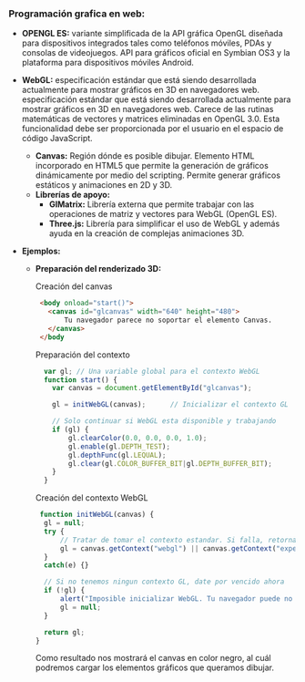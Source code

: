 ### Programación grafica en web: ###

- **OPENGL ES:** variante simplificada de la API gráfica OpenGL diseñada para dispositivos integrados tales como teléfonos móviles, PDAs y
consolas de videojuegos. API para gráficos oficial en Symbian OS3 y la plataforma para dispositivos móviles Android.
- **WebGL:** especificación estándar que está siendo desarrollada actualmente para mostrar gráficos en 3D en navegadores web. especificación estándar que está siendo desarrollada actualmente para mostrar gráficos en 3D en navegadores web. 
Carece de las rutinas matemáticas de vectores y matrices eliminadas en OpenGL 3.0. Esta funcionalidad debe ser proporcionada por el usuario en el espacio de código JavaScript.
    - **Canvas:** Región dónde es posible dibujar. Elemento HTML incorporado en HTML5 que permite la generación de gráficos dinámicamente por medio del scripting. Permite generar gráficos estáticos y animaciones en 2D y 3D. 
    - **Librerías de apoyo:** 
      - **GlMatrix:** Librería externa que permite trabajar con las operaciones de matriz y vectores para WebGL (OpenGL ES).
      - **Three.js:** Librería para simplificar el uso de WebGL y además ayuda en la creación de complejas animaciones 3D.
      
- **Ejemplos:** 
    - **Preparación del renderizado 3D:**
    
        Creación del canvas
      ```HTML
       <body onload="start()">
         <canvas id="glcanvas" width="640" height="480">
             Tu navegador parece no soportar el elemento Canvas.
         </canvas>
       </body 
      ```
        Preparación del contexto
      ```javaScript
        var gl; // Una variable global para el contexto WebGL
        function start() {
          var canvas = document.getElementById("glcanvas");

          gl = initWebGL(canvas);      // Inicializar el contexto GL
  
          // Solo continuar si WebGL esta disponible y trabajando
          if (gl) {
              gl.clearColor(0.0, 0.0, 0.0, 1.0);                      // Establecer el color base en negro, totalmente opaco
              gl.enable(gl.DEPTH_TEST);                               // Habilitar prueba de profundidad
              gl.depthFunc(gl.LEQUAL);                                // Objetos cercanos opacan objetos lejanos
              gl.clear(gl.COLOR_BUFFER_BIT|gl.DEPTH_BUFFER_BIT);      // Limpiar el buffer de color asi como el de profundidad
          }
        }
      ```
      Creación del contexto WebGL
      ```javaScript
       function initWebGL(canvas) {
        gl = null;
        try {
            // Tratar de tomar el contexto estandar. Si falla, retornar al experimental.
            gl = canvas.getContext("webgl") || canvas.getContext("experimental-webgl");
        }
        catch(e) {}
  
        // Si no tenemos ningun contexto GL, date por vencido ahora
        if (!gl) {
            alert("Imposible inicializar WebGL. Tu navegador puede no soportarlo.");
            gl = null;
        }
  
        return gl;
      }
      
      ```
      Como resultado nos mostrará el canvas en color negro, al cuál podremos cargar los elementos gráficos que queramos dibujar.
